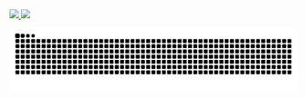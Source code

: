 <div>
<a href="https://github.com/Blackburn060">
<img height="180em" src="https://github-readme-stats.vercel.app/api/top-langs/?username=Blackburn060&layout=compact&langs_count=7&theme=dracula"/>
<img height="180em" src="https://github-readme-stats.vercel.app/api?username=Blackburn060&show_icons=true&theme=dracula&include_all_commits=true&count_private=true"/>
</div>

![Snake animation](https://github.com/Blackburn060/Blackburn060/blob/output/github-contribution-grid-snake.svg)
